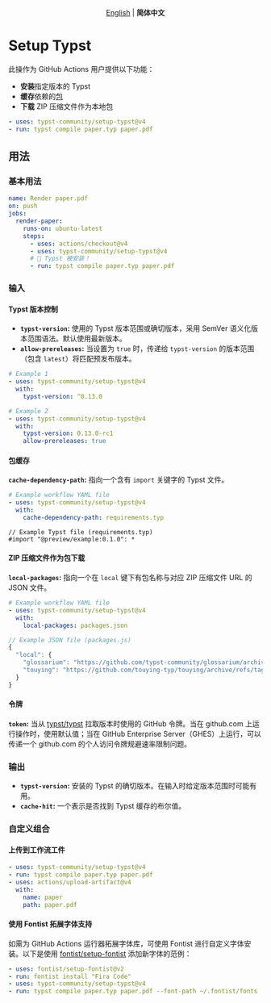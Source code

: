 <p align=center>
  <a href="https://github.com/typst-community/setup-typst/blob/main/README.md" hreflang="en" lang="en">English</a> | <b>简体中文</b>
</p>

# Setup Typst

此操作为 GitHub Actions 用户提供以下功能：

- **安装**指定版本的 Typst
- **缓存**依赖的[包](https://github.com/typst/packages)
- **下载** ZIP 压缩文件作为本地包

```yaml
- uses: typst-community/setup-typst@v4
- run: typst compile paper.typ paper.pdf
```

## 用法

### 基本用法

```yaml
name: Render paper.pdf
on: push
jobs:
  render-paper:
    runs-on: ubuntu-latest
    steps:
      - uses: actions/checkout@v4
      - uses: typst-community/setup-typst@v4
      # 🎉 Typst 被安装！
      - run: typst compile paper.typ paper.pdf
```

### 输入

#### Typst 版本控制

- **`typst-version`:** 使用的 Typst 版本范围或确切版本，采用 SemVer 语义化版本范围语法。默认使用最新版本。
- **`allow-prereleases`:** 当设置为 `true` 时，传递给 `typst-version` 的版本范围（包含 `latest`）将匹配预发布版本。

```yaml
# Example 1
- uses: typst-community/setup-typst@v4
  with:
    typst-version: ^0.13.0

# Example 2
- uses: typst-community/setup-typst@v4
  with:
    typst-version: 0.13.0-rc1
    allow-prereleases: true
```

#### 包缓存

**`cache-dependency-path`:** 指向一个含有 `import` 关键字的 Typst 文件。

```yaml
# Example workflow YAML file
- uses: typst-community/setup-typst@v4
  with:
    cache-dependency-path: requirements.typ
```

```typst
// Example Typst file (requirements.typ)
#import "@preview/example:0.1.0": *
```

#### ZIP 压缩文件作为包下载

**`local-packages`:** 指向一个在 `local` 键下有包名称与对应 ZIP 压缩文件 URL 的 JSON 文件。

```yaml
# Example workflow YAML file
- uses: typst-community/setup-typst@v4
  with:
    local-packages: packages.json
```

```js
// Example JSON file (packages.js)
{
  "local": {
    "glossarium": "https://github.com/typst-community/glossarium/archive/refs/tags/v0.5.4.zip",
    "touying": "https://github.com/touying-typ/touying/archive/refs/tags/0.6.1.zip"
  }
}
```

#### 令牌

**`token`:** 当从 [typst/typst] 拉取版本时使用的 GitHub 令牌。当在 github.com 上运行操作时，使用默认值；当在 GitHub Enterprise Server（GHES）上运行，可以传递一个 github.com 的个人访问令牌规避速率限制问题。

### 输出

- **`typst-version`:** 安装的 Typst 的确切版本。在输入时给定版本范围时可能有用。
- **`cache-hit`:** 一个表示是否找到 Typst 缓存的布尔值。

### 自定义组合

#### 上传到工作流工件

```yaml
- uses: typst-community/setup-typst@v4
- run: typst compile paper.typ paper.pdf
- uses: actions/upload-artifact@v4
  with:
    name: paper
    path: paper.pdf
```

#### 使用 Fontist 拓展字体支持

如需为 GitHub Actions 运行器拓展字体库，可使用 Fontist 进行自定义字体安装。以下是使用 [fontist/setup-fontist] 添加新字体的范例：

```yaml
- uses: fontist/setup-fontist@v2
- run: fontist install "Fira Code"
- uses: typst-community/setup-typst@v4
- run: typst compile paper.typ paper.pdf --font-path ~/.fontist/fonts
```

[Typst]: https://typst.app/
[typst/typst]: https://github.com/typst/typst
[fontist/setup-fontist]: https://github.com/fontist/setup-fontist
